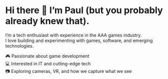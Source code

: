# Hi there 👋 I’m Paul (but you probably already knew that).

I’m a tech enthusiast with experience in the AAA games industry.<br>
I love building and experimenting with games, software, and emerging technologies.<br>

🎮 Passionate about game development<br>
💻 Interested in IT and cutting-edge tech<br>
📷 Exploring cameras, VR, and how we capture what we see<br>
